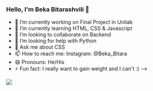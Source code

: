 ### Hello, I'm Beka Bitarashvili 👋

- 🔭 I’m currently working on Final Project in Unilab
- 🌱 I’m currently learning HTML, CSS & Javascript
- 👯 I’m looking to collaborate on Backend
- 🤔 I’m looking for help with Python
- 💬 Ask me about CSS
- 📫 How to reach me: Instagram: @Beka_Bitara
- 😄 Pronouns: He/His
- ⚡ Fun fact: I really want to gain weight and I can't :)
-->

<img src="https://github-readme-stats.vercel.app/api?username=BekaBitarashvili&&show_icons=true&title_color=ffffff&icon_color=bb2acf&text_color=daf7dc&bg_color=151515">
